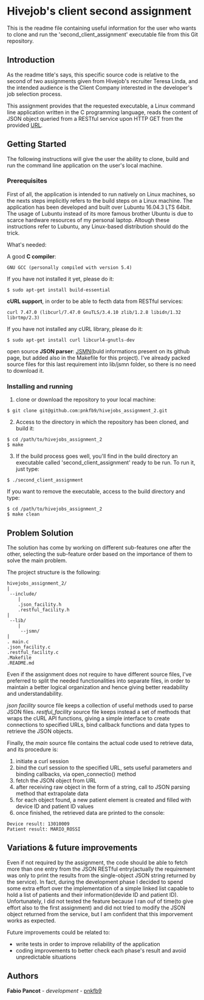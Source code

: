 # Hivejob's client second assignment

This is the readme file containing useful information for the user who wants to clone and run the 'second_client_assignment' executable file from this Git repository.

## Introduction

As the readme title's says, this specific source code is relative to the second of two assignments given from Hivejob's recruiter Teresa Linda, and the intended audience is the Client Company interested in the developer's job selection process.

This assignment provides that the requested executable, a Linux command line application written in the C programming language, reads the content of JSON object queried from a RESTful service upon HTTP GET from the provided <a href="https://simpleexerciseforreadingjsondata-yvgbbyqpmq.now.sh">URL</a>.


## Getting Started

The following instructions will give the user the ability to clone, build and run the command line application on the user's local machine.


### Prerequisites

First of all, the application is intended to run natively on Linux machines, so the nexts steps implicitly refers to the build steps on a Linux machine. 
The application has been developed and built over Lubuntu 16.04.3 LTS 64bit. The usage of Lubuntu instead of its more famous brother Ubuntu is due to scarce hardware resources of my personal laptop. Altough these instructions refer to Lubuntu, any Linux-based distribution should do the trick.

What's needed:

A good **C compiler**:

```
GNU GCC (personally compiled with version 5.4)
```

If you have not installed it yet, please do it:

```
$ sudo apt-get install build-essential 
```

**cURL support**, in order to be able to fecth data from RESTful services:

```
curl 7.47.0 (libcurl/7.47.0 GnuTLS/3.4.10 zlib/1.2.8 libidn/1.32 librtmp/2.3)
```

If you have not installed any cURL library, please do it:

```
$ sudo apt-get install curl libcurl4-gnutls-dev
```

open source **JSON parser**: <a href="https://github.com/zserge/jsmn">JSMN</a>(buld informations present on its github page, but added also in the Makefile for this project). 
I've already packed source files for this last requirement into lib/jsmn folder, so there is no need to download it.

### Installing and running

1) clone or download the repository to your local machine:

```
$ git clone git@github.com:pnkfb9/hivejobs_assignment_2.git
```

2) Access to the directory in which the repository has been cloned, and build it:

```
$ cd /path/to/hivejobs_assignment_2
$ make
```

3) If the build process goes well, you'll find in the build directory an executable called 'second_client_assignment' ready to be run. To run it, just type:

```
$ ./second_client_assignment
```

If you want to remove the executable, access to the build directory and type:

```
$ cd /path/to/hivejobs_assignment_2
$ make clean
```
## Problem Solution

The solution has come by working on different sub-features one after the other, selecting the sub-feature order based on the importance of them to solve the main problem.

The project structure is the following:

```
hivejobs_assignment_2/
|
 --include/
    |
    .json_facility.h
    .restful_facility.h
|
 --lib/
    |
     --jsmn/
|     
. main.c
.json_facility.c
.restful_facility.c
.Makefile
.README.md
```
Even if the assignment does not require to have different source files, I've preferred to split the needed functionalities into separate files, in order to maintain a better logical organization and hence giving better readability and understandability.

_json facility_ source file keeps a collection of useful methods used to parse JSON files.
_restful_facility_ source file keeps instead a set of methods that wraps the cURL API functions, giving a simple interface to create connections to specified URLs, bind callback functions and data types to retrieve the JSON objects.

Finally, the _main_ source file contains the actual code used to retrieve data, and its procedure is:
1. initiate a curl session
2. bind the curl session to the specified URL, sets useful parameters and binding callbacks, via open_connectio() method 
3. fetch the JSON object from URL
4. after receiving raw object in the form of a string, call to JSON parsing method that extrapolate data
5. for each object found, a new patient element is created and filled with device ID and patient ID values
6. once finished, the retrieved data are printed to the console:
```
Device result: 13010009
Patient result: MARIO_ROSSI
```

## Variations & future improvements

Even if not required by the assignment, the code should be able to fetch more than one entry from the JSON RESTful entry(actually the requirement was only to print the results from the single-object JSON string returned by the service). In fact, during the development phase I decided to spend some extra effort over the implementation of a simple linked list capable to hold a list of patients and their information(devide ID and patient ID). Unfortunately, I did not tested the feature because I ran ouf of time(to give effort also to the first assignment) and did not tried to modify the JSON object returned from the service, but I am confident that this imporvement works as expected.

Future improvements could be related to:
- write tests in order to improve reliability of the application 
- coding improvements to better check each phase's result and avoid unpredictable situations

## Authors

**Fabio Pancot** - *development* - [pnkfb9](https://github.com/pnkfb9)
